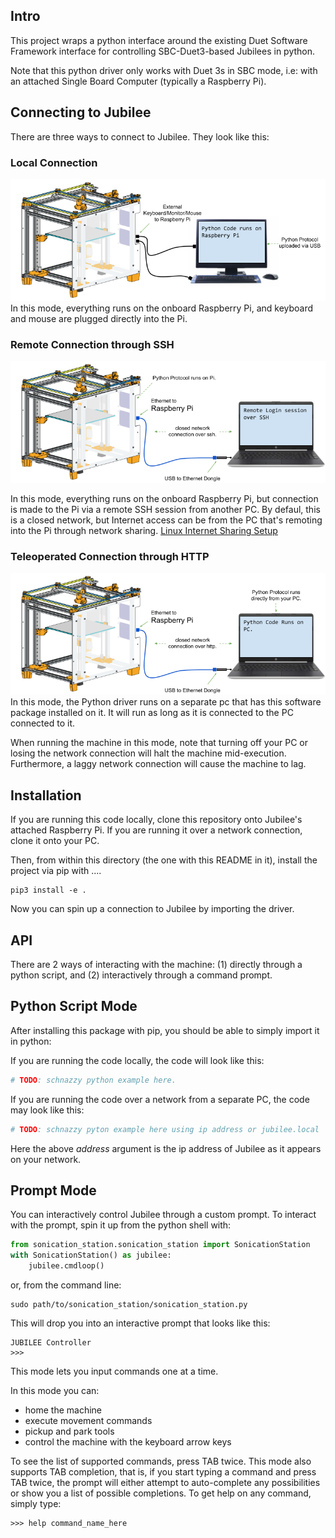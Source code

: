## Intro
This project wraps a python interface around the existing Duet Software Framework interface for controlling SBC-Duet3-based Jubilees in python.

Note that this python driver only works with Duet 3s in SBC mode, i.e: with an attached Single Board Computer (typically a Raspberry Pi).

## Connecting to Jubilee
There are three ways to connect to Jubilee. They look like this:

### Local Connection
<img src="https://github.com/machineagency/jubilee_controller/blob/main/docs/pics/jubilee_duet3_local_connection.png">
In this mode, everything runs on the onboard Raspberry Pi, and keyboard and mouse are plugged directly into the Pi.

### Remote Connection through SSH
<img src="https://github.com/machineagency/jubilee_controller/blob/main/docs/pics/jubilee_duet3_ssh_connection.png">

In this mode, everything runs on the onboard Raspberry Pi, but connection is made to the Pi via a remote SSH session from another PC.
By defaul, this is a closed network, but Internet access can be from the PC that's remoting into the Pi through network sharing.
[Linux Internet Sharing Setup](https://www.raspberrypi.org/forums/viewtopic.php?t=10916)

### Teleoperated Connection through HTTP
<img src="https://github.com/machineagency/jubilee_controller/blob/main/docs/pics/jubilee_duet3_http_connection.png">
In this mode, the Python driver runs on a separate pc that has this software package installed on it.
It will run as long as it is connected to the PC connected to it.

When running the machine in this mode, note that turning off your PC or losing the network connection will halt the machine mid-execution.
Furthermore, a laggy network connection will cause the machine to lag.

## Installation
If you are running this code locally, clone this repository onto Jubilee's attached Raspberry Pi.
If you are running it over a network connection, clone it onto your PC.

Then, from within this directory (the one with this README in it), install the project via pip with ....
```
pip3 install -e .
```

Now you can spin up a connection to Jubilee by importing the driver.

## API
There are 2 ways of interacting with the machine:
(1) directly through a python script, and
(2) interactively through a command prompt.

## Python Script Mode
After installing this package with pip, you should be able to simply import it in python:

If you are running the code locally, the code will look like this:
```python
# TODO: schnazzy python example here.
```
If you are running the code over a network from a separate PC, the code may look like this:
```python
# TODO: schnazzy pyton example here using ip address or jubilee.local
```
Here the above *address* argument is the ip address of Jubilee as it appears on your network.

## Prompt Mode
You can interactively control Jubilee through a custom prompt.
To interact with the prompt, spin it up from the python shell with:

```python
from sonication_station.sonication_station import SonicationStation
with SonicationStation() as jubilee:
    jubilee.cmdloop()
```

or, from the command line:

```
sudo path/to/sonication_station/sonication_station.py
```

This will drop you into an interactive prompt that looks like this:
```
JUBILEE Controller
>>> 

```
This mode lets you input commands one at a time.

In this mode you can:

* home the machine
* execute movement commands
* pickup and park tools
* control the machine with the keyboard arrow keys

To see the list of supported commands, press TAB twice.
This mode also supports TAB completion, that is, if you start typing a command and press TAB twice, the prompt will either attempt to auto-complete any possibilities or show you a list of possible completions.
To get help on any command, simply type:

```
>>> help command_name_here
```
